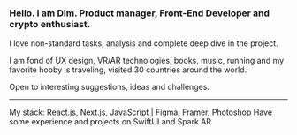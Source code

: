 ### Hello. I am Dim. ⁠⁠⁠Product manager, Front-End Developer and crypto enthusiast.

⁠⁠⁠I love non-standard tasks, analysis and complete deep dive in the project.
⁠

I am fond of UX design, VR/AR technologies, books, music, running and my favorite hobby is traveling, visited 30 countries around the world.


⁠Open to interesting suggestions, ideas and challenges.

------------------------------------------------------------------
My stack: React.js, Next.js, JavaScript | Figma, Framer, Photoshop
Have some experience and projects on SwiftUI and Spark AR 


<!--
**dimlaitman/dimlaitman** is a ✨ _special_ ✨ repository because its `README.md` (this file) appears on your GitHub profile.

Here are some ideas to get you started:

- 🔭 I’m currently working on ...
- 🌱 I’m currently learning ...
- 👯 I’m looking to collaborate on ...
- 🤔 I’m looking for help with ...
- 💬 Ask me about ...
- 📫 How to reach me: ...
- 😄 Pronouns: ...
- ⚡ Fun fact: ...
-->
